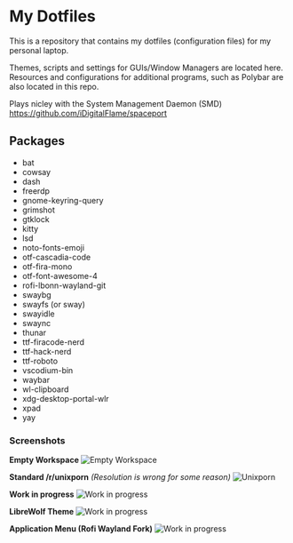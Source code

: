 # My Dotfiles

This is a repository that contains my dotfiles (configuration files) for my personal laptop.

Themes, scripts and settings for GUIs/Window Managers are located here.
Resources and configurations for additional programs, such as Polybar are also located in this repo.

Plays nicley with the System Management Daemon (SMD) <https://github.com/iDigitalFlame/spaceport>

## Packages

- bat
- cowsay
- dash
- freerdp
- gnome-keyring-query
- grimshot
- gtklock
- kitty
- lsd
- noto-fonts-emoji
- otf-cascadia-code
- otf-fira-mono
- otf-font-awesome-4
- rofi-lbonn-wayland-git
- swaybg
- swayfs (or sway)
- swayidle
- swaync
- thunar
- ttf-firacode-nerd
- ttf-hack-nerd
- ttf-roboto
- vscodium-bin
- waybar
- wl-clipboard
- xdg-desktop-portal-wlr
- xpad
- yay

### Screenshots

**Empty Workspace**
![Empty Workspace](.local/images/pic1.jpg)

**Standard /r/unixporn** _(Resolution is wrong for some reason)_
![Unixporn](.local/images/pic2.jpg)

**Work in progress**
![Work in progress](.local/images/pic3.jpg)

**LibreWolf Theme**
![Work in progress](.local/images/pic4.jpg)

**Application Menu (Rofi Wayland Fork)**
![Work in progress](.local/images/pic5.jpg)
